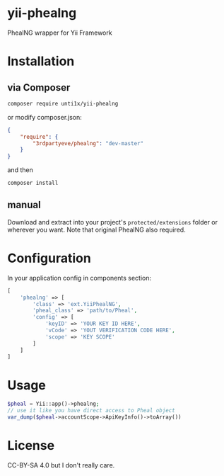yii-phealng
===========

PhealNG wrapper for Yii Framework

Installation
============

via Composer
------------

```bash
composer require unti1x/yii-phealng
```

or modify composer.json:

```json
{
    "require": {
        "3rdpartyeve/phealng": "dev-master"
    }
}
```

and then
```bash
composer install
```

manual
------

Download and extract into your project's `protected/extensions` folder or
wherever you want.
Note that original PhealNG also required.


Configuration
=============

In your application config in components section:
```php
[
	'phealng' => [
		'class' => 'ext.YiiPhealNG',
		'pheal_class' => 'path/to/Pheal',
		'config' => [
			'keyID' => 'YOUR KEY ID HERE',
			'vCode' => 'YOUT VERIFICATION CODE HERE',
			'scope' => 'KEY SCOPE'
		]
	]
]
```

Usage
=====

```php
$pheal = Yii::app()->phealng;
// use it like you have direct access to Pheal object
var_dump($pheal->accountScope->ApiKeyInfo()->toArray())
```

License
=======
CC-BY-SA 4.0 but I don't really care.
